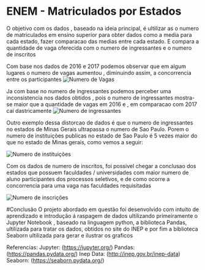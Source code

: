 
# ENEM - Matriculados por Estados

O objetivo com os dados , baseado na ideia principal, é ultilizar as o numero de matriculados em ensino superior para obter dados como a media para cada estado, fazer comparacao das medias entre cada estado.
E compara a quantidade de vaga oferecida com o numero de ingressantes e o numero de inscritos

Com base nos dados de 2016 e 2017 podemos observar que em algum lugares o numero de vagas aumentou , diminuindo assim, a concorrencia entre os participantes
![Numero de Vagas](https://github.com/JViniciusF/Matriculados-X-Estados/blob/master/Resultados/Numero%20de%20vagas%20em%20faculdades%20publicas.png)

Ja com base no numero de ingressantes podemos perceber uma inconsistencia nos dados obtidos , pois o numero de ingressantes mostra-se maior que a quantidade de vagas em 2016 e , em comparacao com 2017 cai dastricamente
![Numero de ingressantes](https://github.com/JViniciusF/Matriculados-X-Estados/blob/master/Resultados/Numero%20de%20ingressantes.png)

Outro exemplo dessa distorcao de dados é que o numero de ingressantes no estados de Minas Gerais ultrapassa o numero de Sao Paulo. Porem o numero de instituições publicas no estado de Sao Paulo é 5 vezes maior do que no estado de Minas gerais, como vemos a seguir:

![Numero de instituições](https://github.com/JViniciusF/Matriculados-X-Estados/blob/master/Resultados/Institui%C3%A7oes.png)


Com os dados de numero de inscritos, foi possivel chegar a conclusao dos estados que possuem faculdades / universidades com maior numero de aluno participantes dos processos seletivos, e de como ocorre a concorrencia para uma vaga nas faculdades requisitadas 

![Numero de inscrições](https://github.com/JViniciusF/Matriculados-X-Estados/blob/master/Resultados/Numero%20de%20Inscricoes.png)

#Conclusão
O projeto abordado em questão foi desenvolvido com intuito de aprendizado e introdução á raspagem de dados ultilizando primeiramente o Jupyter Notebook , baseado na linguagem python, a biblioteca Pandas, ultilizada para tratar os dados, obtidos no site do INEP e por fim a biblioteca Seaborn ultilizada para gerar e ilustrar os graficos

Referencias:
Jupyter: (https://jupyter.org/)
Pandas: (https://pandas.pydata.org/)
Inep Data: (http://inep.gov.br/inep-data)
Seaborn: (https://seaborn.pydata.org/)

